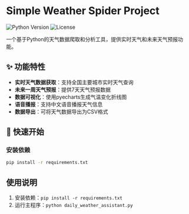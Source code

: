 # Simple Weather Spider Project

![Python Version](https://img.shields.io/badge/python-3.8+-blue.svg)
![License](https://img.shields.io/badge/license-MIT-green.svg)

一个基于Python的天气数据爬取和分析工具，提供实时天气和未来天气预报功能。

## ✨ 功能特性
- **实时天气数据获取**：支持全国主要城市实时天气查询
- **未来一周天气预报**：提供7天天气预报数据
- **数据可视化**：使用pyecharts生成气温变化折线图
- **语音播报**：支持中文语音播报天气信息
- **数据导出**：可将天气数据导出为CSV格式

## 🚀 快速开始
### 安装依赖
```bash
pip install -r requirements.txt
```

## 使用说明
1. 安装依赖：`pip install -r requirements.txt`
2. 运行主程序：`python daily_weather_assistant.py`

